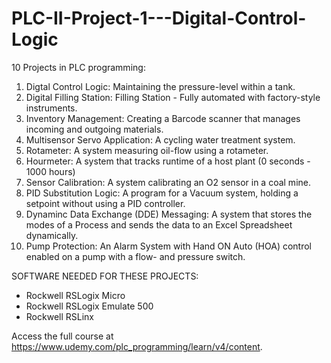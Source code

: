 # PLC-II-Project-1---Digital-Control-Logic

10 Projects in PLC programming: 

1. Digtal Control Logic: Maintaining the pressure-level within a tank. 
2. Digital Filling Station: Filling Station - Fully automated with factory-style instruments. 
3. Inventory Management: Creating a Barcode scanner that manages incoming and outgoing materials. 
4. Multisensor Servo Application: A cycling water treatment system. 
5. Rotameter: A system measuring oil-flow using a rotameter. 
6. Hourmeter: A system that tracks runtime of a host plant (0 seconds - 1000 hours)
7. Sensor Calibration: A system calibrating an O2 sensor in a coal mine. 
8. PID Substitution Logic: A program for a Vacuum system, holding a setpoint without using a PID controller.
9. Dynaminc Data Exchange (DDE) Messaging: A system that stores the modes of a Process and sends the data to an Excel Spreadsheet dynamically.  
10. Pump Protection: An Alarm System with Hand ON Auto (HOA) control enabled on a pump with a flow- and pressure switch. 

SOFTWARE NEEDED FOR THESE PROJECTS: 

- Rockwell RSLogix Micro
- Rockwell RSLogix Emulate 500
- Rockwell RSLinx 


Access the full course at https://www.udemy.com/plc_programming/learn/v4/content.
